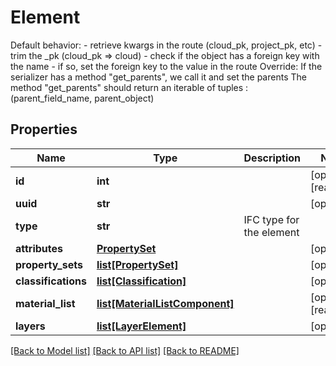 # Element

Default behavior: - retrieve kwargs in the route (cloud_pk, project_pk, etc) - trim the _pk (cloud_pk => cloud) - check if the object has a foreign key with the name - if so, set the foreign key to the value in the route Override: If the serializer has a method \"get_parents\", we call it and set the parents The method \"get_parents\" should return an iterable of tuples : (parent_field_name, parent_object)
## Properties
Name | Type | Description | Notes
------------ | ------------- | ------------- | -------------
**id** | **int** |  | [optional] [readonly] 
**uuid** | **str** |  | [optional] 
**type** | **str** | IFC type for the element | 
**attributes** | [**PropertySet**](PropertySet.md) |  | [optional] 
**property_sets** | [**list[PropertySet]**](PropertySet.md) |  | [optional] 
**classifications** | [**list[Classification]**](Classification.md) |  | [optional] 
**material_list** | [**list[MaterialListComponent]**](MaterialListComponent.md) |  | [optional] [readonly] 
**layers** | [**list[LayerElement]**](LayerElement.md) |  | [optional] 

[[Back to Model list]](../README.md#documentation-for-models) [[Back to API list]](../README.md#documentation-for-api-endpoints) [[Back to README]](../README.md)


